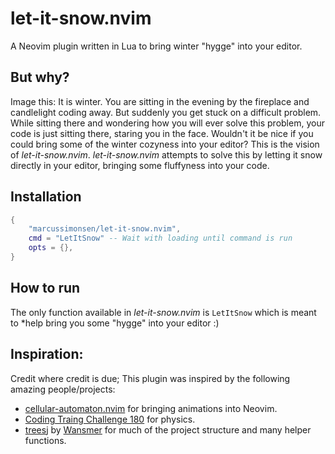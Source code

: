 # let-it-snow.nvim

A Neovim plugin written in Lua to bring winter "hygge" into your editor.

## But why?

Image this:
It is winter.
You are sitting in the evening by the fireplace and candlelight coding away.
But suddenly you get stuck on a difficult problem.
While sitting there and wondering how you will ever solve this problem, your
code is just sitting there, staring you in the face.
Wouldn't it be nice if you could bring some of the winter cozyness into your
editor?
This is the vision of *let-it-snow.nvim*.
*let-it-snow.nvim* attempts to solve this by letting it snow directly in your
editor, bringing some fluffyness into your code.

## Installation

```lua
{
    "marcussimonsen/let-it-snow.nvim",
    cmd = "LetItSnow" -- Wait with loading until command is run
    opts = {},
}
```

## How to run

The only function available in *let-it-snow.nvim* is `LetItSnow` which is meant
to *help bring you some "hygge" into your editor :)

## Inspiration:

Credit where credit is due; This plugin was inspired by the following amazing
people/projects:

- [cellular-automaton.nvim](https://github.com/Eandrju/cellular-automaton.nvim)
  for bringing animations into Neovim.
- [Coding Traing Challenge 180](https://www.youtube.com/watch?v=L4u7Zy_b868)
  for physics.
- [treesj](https://github.com/Wansmer/treesj/tree/main) by
  [Wansmer](https://github.com/Wansmer) for much of the project structure and
  many helper functions.
